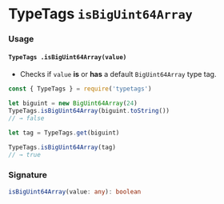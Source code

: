 # TypeTags `isBigUint64Array`

### Usage

#### `TypeTags .isBigUint64Array(value)`

- Checks if `value` **is** or **has** a default `BigUint64Array` type tag.

```js
const { TypeTags } = require('typetags')

let biguint = new BigUint64Array(24)
TypeTags.isBigUint64Array(biguint.toString())
// → false

let tag = TypeTags.get(biguint)

TypeTags.isBigUint64Array(tag)
// → true
```

### Signature

```ts
isBigUint64Array(value: any): boolean
```
